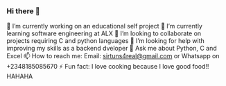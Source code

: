 ### Hi there 👋

🔭 I’m currently working on an educational self project
🌱 I’m currently learning software engineering at ALX
👯 I’m looking to collaborate on projects requiring C and python languages
🤔 I’m looking for help with improving my skills as a backend dveloper
💬 Ask me about Python, C and Excel
📫 How to reach me: Email: sirtuns4real@gmail.com or Whatsapp on +2348185085670
⚡ Fun fact: I love cooking because I love good food!! HAHAHA
